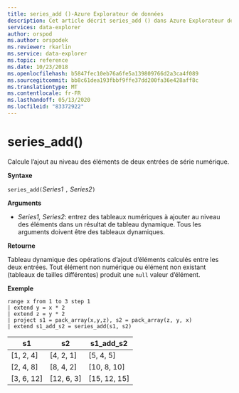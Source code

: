 ```yaml
---
title: series_add ()-Azure Explorateur de données
description: Cet article décrit series_add () dans Azure Explorateur de données.
services: data-explorer
author: orspod
ms.author: orspodek
ms.reviewer: rkarlin
ms.service: data-explorer
ms.topic: reference
ms.date: 10/23/2018
ms.openlocfilehash: b5847fec10eb76a6fe5a139809766d2a3ca4f089
ms.sourcegitcommit: bb8c61dea193fbbf9ffe37dd200fa36e428aff8c
ms.translationtype: MT
ms.contentlocale: fr-FR
ms.lasthandoff: 05/13/2020
ms.locfileid: "83372922"
---
```

# <a name="series_add"></a>series_add()

Calcule l’ajout au niveau des éléments de deux entrées de série numérique.

**Syntaxe**

`series_add(`*Series1* `,` *Series2*`)`

**Arguments**

* *Series1, Series2*: entrez des tableaux numériques à ajouter au niveau des éléments dans un résultat de tableau dynamique. Tous les arguments doivent être des tableaux dynamiques. 

**Retourne**

Tableau dynamique des opérations d’ajout d’éléments calculés entre les deux entrées. Tout élément non numérique ou élément non existant (tableaux de tailles différentes) produit une `null` valeur d’élément.

**Exemple**

<!-- csl: https://help.kusto.windows.net:443/Samples -->
```kusto
range x from 1 to 3 step 1
| extend y = x * 2
| extend z = y * 2
| project s1 = pack_array(x,y,z), s2 = pack_array(z, y, x)
| extend s1_add_s2 = series_add(s1, s2)
```

|s1|s2|s1_add_s2|
|---|---|---|
|[1, 2, 4]|[4, 2, 1]|[5, 4, 5]|
|[2, 4, 8]|[8, 4, 2]|[10, 8, 10]|
|[3, 6, 12]|[12, 6, 3]|[15, 12, 15]|
